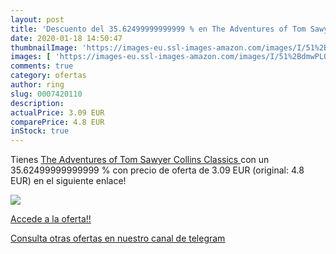 ```yaml
---
layout: post
title: 'Descuento del 35.62499999999999 % en The Adventures of Tom Sawyer  Collins Cl'
date: 2020-01-18 14:50:47
thumbnailImage: 'https://images-eu.ssl-images-amazon.com/images/I/51%2BdmwPLQlL._SL200_.jpg'
images: [ 'https://images-eu.ssl-images-amazon.com/images/I/51%2BdmwPLQlL._SL200_.jpg' ]
comments: true
category: ofertas
author: ring
slug: 0007420110
description:
actualPrice: 3.09 EUR
comparePrice: 4.8 EUR
inStock: true
---
```


Tienes [The Adventures of Tom Sawyer  Collins Classics ](https://www.amazon.com/dp/0007420110/?tag=redken08-20) con un 35.62499999999999 % con precio de oferta de 3.09 EUR (original: 4.8 EUR) en el siguiente enlace!

[![](https://images-eu.ssl-images-amazon.com/images/I/51%2BdmwPLQlL._SL200_.jpg)](https://www.amazon.com/dp/0007420110/?tag=redken08-20)

[Accede a la oferta!!](https://www.amazon.com/dp/0007420110/?tag=redken08-20)

[Consulta otras ofertas en nuestro canal de telegram](https://t.me/s/ofertas25)
